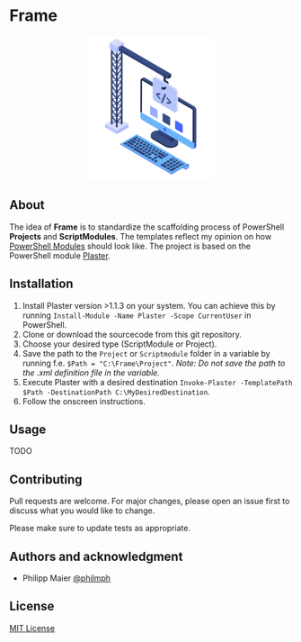 # Frame

<p align="center"><img src="./docs/images/frame.png"></p>

## About

The idea of **Frame** is to standardize the scaffolding process of PowerShell **Projects** and **ScriptModules**. The templates reflect my opinion on how [PowerShell Modules](https://docs.microsoft.com/en-us/powershell/scripting/developer/module/how-to-write-a-powershell-script-module) should look like. The project is based on the PowerShell module [Plaster](https://github.com/PowerShell/Plaster).

## Installation

1. Install Plaster version >1.1.3 on your system. You can achieve this by running `Install-Module -Name Plaster -Scope CurrentUser` in PowerShell.
2. Clone or download the sourcecode from this git repository.
3. Choose your desired type (ScriptModule or Project).
4. Save the path to the `Project` or `Scriptmodule` folder in a variable by running f.e. `$Path = "C:\Frame\Project"`.
*Note: Do not save the path to the .xml definition file in the variable.*
5. Execute Plaster with a desired destination `Invoke-Plaster -TemplatePath $Path -DestinationPath C:\MyDesiredDestination`.
6. Follow the onscreen instructions.

## Usage

TODO

## Contributing

Pull requests are welcome. For major changes, please open an issue first to discuss what you would like to change.

Please make sure to update tests as appropriate.

## Authors and acknowledgment

- Philipp Maier [@philmph](https://github.com/philmph)

## License

[MIT License](LICENSE)
